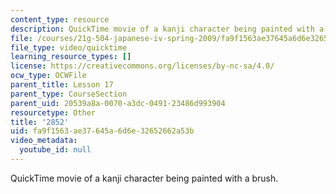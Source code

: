 ```yaml
---
content_type: resource
description: QuickTime movie of a kanji character being painted with a brush.
file: /courses/21g-504-japanese-iv-spring-2009/fa9f1563ae37645a6d6e32652662a53b_2852.mov
file_type: video/quicktime
learning_resource_types: []
license: https://creativecommons.org/licenses/by-nc-sa/4.0/
ocw_type: OCWFile
parent_title: Lesson 17
parent_type: CourseSection
parent_uid: 20539a8a-0070-a3dc-0491-23486d993904
resourcetype: Other
title: '2852'
uid: fa9f1563-ae37-645a-6d6e-32652662a53b
video_metadata:
  youtube_id: null
---
```

QuickTime movie of a kanji character being painted with a brush.